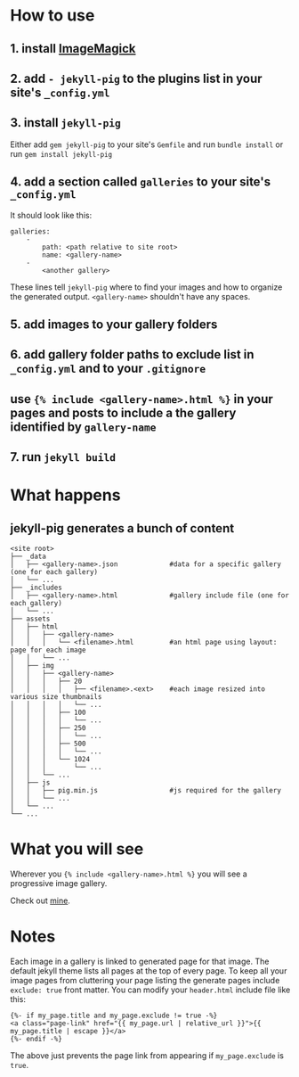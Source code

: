 

# How to use

## 1. install [ImageMagick](https://imagemagick.org)

## 2. add `- jekyll-pig` to the plugins list in your site's `_config.yml`

## 3. install `jekyll-pig`

Either add `gem jekyll-pig` to your site's `Gemfile` and run `bundle install` or run `gem install jekyll-pig`

## 4. add a section called `galleries` to your site's `_config.yml`

It should look like this:
```
galleries:
    -
        path: <path relative to site root>
        name: <gallery-name>
    -
        <another gallery>
```
These lines tell `jekyll-pig` where to find your images and how to organize the generated output. `<gallery-name>` shouldn't have any spaces.

## 5. add images to your gallery folders

## 6. add gallery folder paths to exclude list in `_config.yml` and to your `.gitignore`

## use `{% include <gallery-name>.html %}` in your pages and posts to include a the gallery identified by `gallery-name`

## 7. run `jekyll build`

# What happens

## jekyll-pig generates a bunch of content
```
<site root>
├── _data
│   ├── <gallery-name>.json             #data for a specific gallery (one for each gallery)
│   └── ...
├── _includes
│   ├── <gallery-name>.html             #gallery include file (one for each gallery)
│   └── ...
├── assets
│   ├── html
│   │   ├── <gallery-name>
│   │   │   └── <filename>.html         #an html page using layout: page for each image
│   │   └── ...
│   ├── img
│   │   ├── <gallery-name>
│   │   │   ├── 20
│   │   │   │   ├── <filename>.<ext>    #each image resized into various size thumbnails
│   │   │   │   └── ...
│   │   │   ├── 100
│   │   │   │   └── ...
│   │   │   ├── 250
│   │   │   │   └── ...
│   │   │   ├── 500
│   │   │   │   └── ...
│   │   │   └── 1024
│   │   │       └── ...
│   │   └── ...
│   ├── js
│   │   ├── pig.min.js                  #js required for the gallery
│   │   └── ...
│   └── ...
└── ...
```

# What you will see

Wherever you `{% include <gallery-name>.html %}` you will see a progressive image gallery.

Check out [mine](https://colinholzman.xyz/gallery/).

# Notes

Each image in a gallery is linked to generated page for that image. The default jekyll theme lists all pages at the top of every page. To keep all your image pages from cluttering your page listing the generate pages include `exclude: true` front matter. You can modify your `header.html` include file like this:

```
{%- if my_page.title and my_page.exclude != true -%}
<a class="page-link" href="{{ my_page.url | relative_url }}">{{ my_page.title | escape }}</a>
{%- endif -%}
```

The above just prevents the page link from appearing if `my_page.exclude` is `true`.

